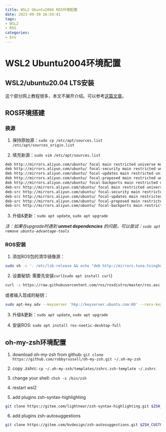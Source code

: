 ```yaml
---
title: WSL2 Ubuntu2004 ROS环境配置
date: 2023-09-30 16:54:41
tags: 
- WSL2
- ROS
categories:
- Env
---
```


# WSL2 Ubuntu2004环境配置

## WSL2/ubuntu20.04 LTS安装

这个部分网上教程很多，本文不展开介绍。可以参考[这篇文章](https://zhuanlan.zhihu.com/p/337104547)。

## ROS环境搭建

### 换源

1. 保持原始源：`sudo cp /etc/apt/sources.list /etc/apt/sources_origin.list`

2. 填充新源：`sudo vim /etc/apt/sources.list`

``` bash
deb http://mirrors.aliyun.com/ubuntu/ focal main restricted universe multiverse
deb http://mirrors.aliyun.com/ubuntu/ focal-security main restricted universe multiverse
deb http://mirrors.aliyun.com/ubuntu/ focal-updates main restricted universe multiverse
deb http://mirrors.aliyun.com/ubuntu/ focal-proposed main restricted universe multiverse
deb http://mirrors.aliyun.com/ubuntu/ focal-backports main restricted universe multiverse
deb-src http://mirrors.aliyun.com/ubuntu/ focal main restricted universe multiverse
deb-src http://mirrors.aliyun.com/ubuntu/ focal-security main restricted universe multiverse
deb-src http://mirrors.aliyun.com/ubuntu/ focal-updates main restricted universe multiverse
deb-src http://mirrors.aliyun.com/ubuntu/ focal-proposed main restricted universe multiverse
deb-src http://mirrors.aliyun.com/ubuntu/ focal-backports main restricted universe multiverse
```

3. 升级&更新：`sudo apt update`, `sudo apt upgrade`

*注：如果在upgrade时遇到 **unmet dependencies** 的问题，可以尝试：`sudo apt remove ubuntu-advantage-tools`*

### ROS安装

1. 添加ROS包的清华镜像源：
``` bash
sudo sh -c '. /etc/lsb-release && echo "deb http://mirrors.tuna.tsinghua.edu.cn/ros/ubuntu/ `lsb_release -cs` main" > /etc/apt/sources.list.d/ros-latest.list'
```
2. 设置秘钥: 需要先安装`curl`(`sudo apt install curl`)

``` bash
curl -s https://raw.githubusercontent.com/ros/rosdistro/master/ros.asc | sudo apt-key add -
```

或者输入现成的秘钥：
``` bash
sudo apt-key adv --keyserver 'hkp://keyserver.ubuntu.com:80' --recv-key C1CF6E31E6BADE8868B172B4F42ED6FBAB17C654
```

3. 升级&更新：`sudo apt update`, `sudo apt upgrade`

4. 安装ROS: `sudo apt install ros-noetic-desktop-full`

## oh-my-zsh环境配置

1. download oh-my-zsh from github: `git clone https://github.com/robbyrussell/oh-my-zsh.git ~/.oh-my-zsh`

2. copy .zshrc: `cp ~/.oh-my-zsh/templates/zshrc.zsh-template ~/.zshrc`

3. change your shell: `chsh -s /bin/zsh`

4. restart wsl2

5. add plugins zsh-syntax-highlighting

``` bash
git clone https://gitee.com/lightnear/zsh-syntax-highlighting.git $ZSH_CUSTOM/plugins/zsh-syntax-highlighting
```

6. add plugins zsh-autosuggestions

``` bash
git clone https://gitee.com/kvdesign/zsh-autosuggestions.git $ZSH_CUSTOM/plugins/zsh-autosuggestions
```